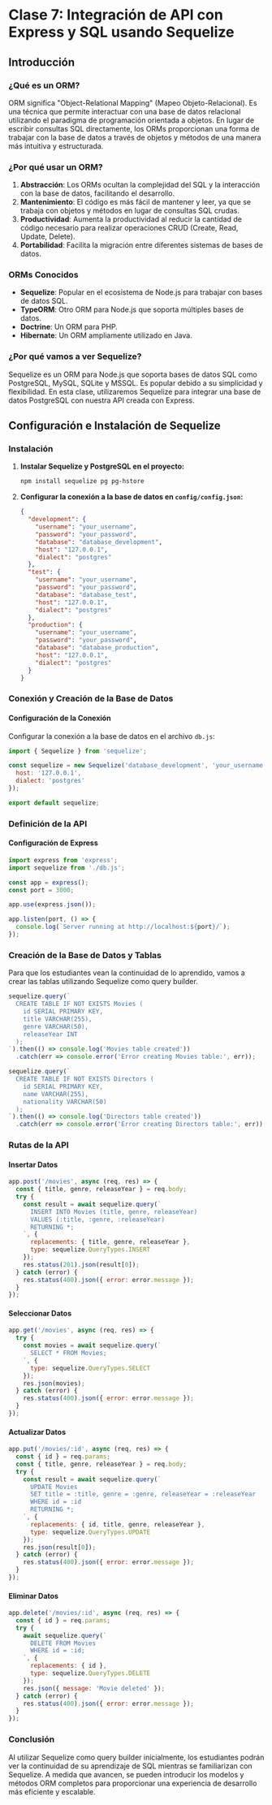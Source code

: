 # Clase 7: Integración de API con Express y SQL usando Sequelize

## Introducción

### ¿Qué es un ORM?

ORM significa "Object-Relational Mapping" (Mapeo Objeto-Relacional). Es una técnica que permite interactuar con una base de datos relacional utilizando el paradigma de programación orientada a objetos. En lugar de escribir consultas SQL directamente, los ORMs proporcionan una forma de trabajar con la base de datos a través de objetos y métodos de una manera más intuitiva y estructurada.

### ¿Por qué usar un ORM?

1. **Abstracción**: Los ORMs ocultan la complejidad del SQL y la interacción con la base de datos, facilitando el desarrollo.
2. **Mantenimiento**: El código es más fácil de mantener y leer, ya que se trabaja con objetos y métodos en lugar de consultas SQL crudas.
3. **Productividad**: Aumenta la productividad al reducir la cantidad de código necesario para realizar operaciones CRUD (Create, Read, Update, Delete).
4. **Portabilidad**: Facilita la migración entre diferentes sistemas de bases de datos.

### ORMs Conocidos

- **Sequelize**: Popular en el ecosistema de Node.js para trabajar con bases de datos SQL.
- **TypeORM**: Otro ORM para Node.js que soporta múltiples bases de datos.
- **Doctrine**: Un ORM para PHP.
- **Hibernate**: Un ORM ampliamente utilizado en Java.

### ¿Por qué vamos a ver Sequelize?

Sequelize es un ORM para Node.js que soporta bases de datos SQL como PostgreSQL, MySQL, SQLite y MSSQL. Es popular debido a su simplicidad y flexibilidad. En esta clase, utilizaremos Sequelize para integrar una base de datos PostgreSQL con nuestra API creada con Express.

## Configuración e Instalación de Sequelize

### Instalación

1. **Instalar Sequelize y PostgreSQL en el proyecto:**

    ```sh
    npm install sequelize pg pg-hstore
    ```

2. **Configurar la conexión a la base de datos en `config/config.json`:**

    ```json
    {
      "development": {
        "username": "your_username",
        "password": "your_password",
        "database": "database_development",
        "host": "127.0.0.1",
        "dialect": "postgres"
      },
      "test": {
        "username": "your_username",
        "password": "your_password",
        "database": "database_test",
        "host": "127.0.0.1",
        "dialect": "postgres"
      },
      "production": {
        "username": "your_username",
        "password": "your_password",
        "database": "database_production",
        "host": "127.0.0.1",
        "dialect": "postgres"
      }
    }
    ```

### Conexión y Creación de la Base de Datos

#### Configuración de la Conexión

Configurar la conexión a la base de datos en el archivo `db.js`:

```js
import { Sequelize } from 'sequelize';

const sequelize = new Sequelize('database_development', 'your_username', 'your_password', {
  host: '127.0.0.1',
  dialect: 'postgres'
});

export default sequelize;
```

### Definición de la API

#### Configuración de Express

```js
import express from 'express';
import sequelize from './db.js';

const app = express();
const port = 3000;

app.use(express.json());

app.listen(port, () => {
  console.log(`Server running at http://localhost:${port}/`);
});
```

### Creación de la Base de Datos y Tablas

Para que los estudiantes vean la continuidad de lo aprendido, vamos a crear las tablas utilizando Sequelize como query builder.

```js
sequelize.query(`
  CREATE TABLE IF NOT EXISTS Movies (
    id SERIAL PRIMARY KEY,
    title VARCHAR(255),
    genre VARCHAR(50),
    releaseYear INT
  );
`).then(() => console.log('Movies table created'))
  .catch(err => console.error('Error creating Movies table:', err));

sequelize.query(`
  CREATE TABLE IF NOT EXISTS Directors (
    id SERIAL PRIMARY KEY,
    name VARCHAR(255),
    nationality VARCHAR(50)
  );
`).then(() => console.log('Directors table created'))
  .catch(err => console.error('Error creating Directors table:', err));
```

### Rutas de la API

#### Insertar Datos

```js
app.post('/movies', async (req, res) => {
  const { title, genre, releaseYear } = req.body;
  try {
    const result = await sequelize.query(`
      INSERT INTO Movies (title, genre, releaseYear)
      VALUES (:title, :genre, :releaseYear)
      RETURNING *;
    `, {
      replacements: { title, genre, releaseYear },
      type: sequelize.QueryTypes.INSERT
    });
    res.status(201).json(result[0]);
  } catch (error) {
    res.status(400).json({ error: error.message });
  }
});
```

#### Seleccionar Datos

```js
app.get('/movies', async (req, res) => {
  try {
    const movies = await sequelize.query(`
      SELECT * FROM Movies;
    `, {
      type: sequelize.QueryTypes.SELECT
    });
    res.json(movies);
  } catch (error) {
    res.status(400).json({ error: error.message });
  }
});
```

#### Actualizar Datos

```js
app.put('/movies/:id', async (req, res) => {
  const { id } = req.params;
  const { title, genre, releaseYear } = req.body;
  try {
    const result = await sequelize.query(`
      UPDATE Movies
      SET title = :title, genre = :genre, releaseYear = :releaseYear
      WHERE id = :id
      RETURNING *;
    `, {
      replacements: { id, title, genre, releaseYear },
      type: sequelize.QueryTypes.UPDATE
    });
    res.json(result[0]);
  } catch (error) {
    res.status(400).json({ error: error.message });
  }
});
```

#### Eliminar Datos

```js
app.delete('/movies/:id', async (req, res) => {
  const { id } = req.params;
  try {
    await sequelize.query(`
      DELETE FROM Movies
      WHERE id = :id;
    `, {
      replacements: { id },
      type: sequelize.QueryTypes.DELETE
    });
    res.json({ message: 'Movie deleted' });
  } catch (error) {
    res.status(400).json({ error: error.message });
  }
});
```

### Conclusión

Al utilizar Sequelize como query builder inicialmente, los estudiantes podrán ver la continuidad de su aprendizaje de SQL mientras se familiarizan con Sequelize. A medida que avancen, se pueden introducir los modelos y métodos ORM completos para proporcionar una experiencia de desarrollo más eficiente y escalable.
